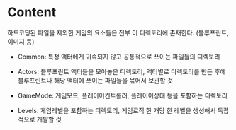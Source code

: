 # Content

하드코딩된 파일을 제외한 게임의 요소들은 전부 이 디렉토리에 존재한다. (블루프린트, 이미지 등)

- Common: 특정 액터에게 귀속되지 않고 공통적으로 쓰이는 파일들의 디렉토리

- Actors: 블루프린트 액터들을 모아놓은 디렉토리, 액터별로 디렉토리를 만든 후에 블루프린트나 해당 액터에 쓰이는 파일들을 묶어서 보관할 것

- GameMode: 게임모드, 플레이어컨트롤러, 플레이어상태 등을 포함하는 디렉토리

- Levels: 게임레벨을 포함하는 디렉토리, 게임로직 한 개당 한 레벨을 생성해서 독립적으로 개발할 것
